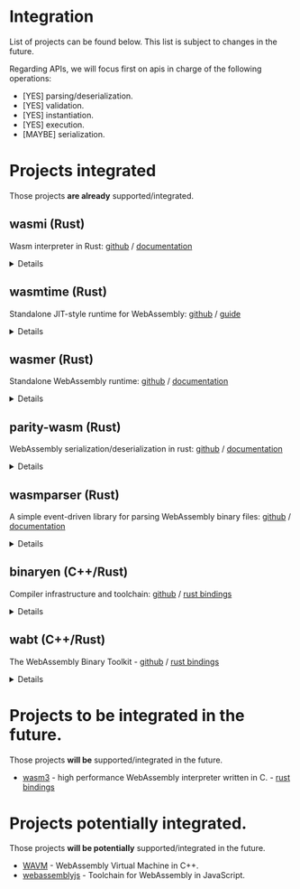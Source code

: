 # Integration

List of projects can be found below. This list is subject to changes in the future.

Regarding APIs, we will focus first on apis in charge of the following operations:
- [YES] parsing/deserialization.
- [YES] validation.
- [YES] instantiation.
- [YES] execution.
- [MAYBE] serialization.

# Projects integrated

Those projects **are already** supported/integrated.

## wasmi (Rust)

Wasm interpreter in Rust: [github](https://github.com/paritytech/wasmi) / [documentation](https://paritytech.github.io/wasmi/wasmi/index.html)

<details><summary>Details</summary>
<p>

- APIs:
	- `wasmi::Module::from_buffer`: Load, validate and prepare a `parity_wasm`'s `Module`. - [impl](https://github.com/paritytech/wasmi/blob/b67af25899874de7aac187e08e3b2a30d9bbc388/src/lib.rs#L426)
	- `validate_module`: A module validator function - [impl](https://github.com/paritytech/wasmi/blob/e8d5fb6c84edee2b43e99113cfdc19951520c29a/validation/src/lib.rs#L131)
	- `wasmi::ModuleInstance::new`: Runtime representation of a `wasmi::Module` - [example](https://github.com/paritytech/wasmi/blob/master/examples/interpret.rs#L34)

- Examples:
	- [tests](https://github.com/paritytech/wasmi/blob/899cc32e45483fce12907f807ee9b09d837d2636/src/tests/wasm.rs)
	- [examples](https://github.com/paritytech/wasmi/tree/master/examples)
	- [fuzzing](https://github.com/paritytech/wasmi/blob/master/hfuzz/src/main.rs)
	- [fuzzing](https://github.com/paritytech/wasmi/tree/master/fuzz/fuzz_targets)

</p>
</details>

## wasmtime (Rust)

Standalone JIT-style runtime for WebAssembly: [github](https://github.com/bytecodealliance/wasmtime) / [guide](https://bytecodealliance.github.io/wasmtime/)

<details><summary>Details</summary>
<p>

- backends:
	- [cranelift](https://github.com/bytecodealliance/wasmtime/tree/master/cranelift)
	- [lightbeam](https://github.com/bytecodealliance/wasmtime/tree/master/crates/lightbeam)

- APIs:
	- `oracles::compile`: Generic way to compile wasm module bytes - [example](https://github.com/bytecodealliance/wasmtime/blob/master/fuzz/fuzz_targets/compile.rs)
	- `oracles::instantiate`: Generic way to compile and instantiate wasm module bytes - [example](https://github.com/bytecodealliance/wasmtime/blob/master/fuzz/fuzz_targets/instantiate.rs) / [other](https://github.com/bytecodealliance/wasmtime/blob/b3ac71842183ca99cfa8a2d04e9a7ac5a2cee50d/crates/fuzzing/tests/regressions.rs)
	- `lightbeam::translate`: Translate wasm module bytes to `TranslatedModule` Struct [impl](https://github.com/bytecodealliance/wasmtime/blob/master/crates/lightbeam/src/module.rs#L503)

- Examples:
	- [tests](https://github.com/bytecodealliance/wasmtime/tree/master/tests)
	- [examples](https://github.com/bytecodealliance/wasmtime/tree/master/examples)
	- [fuzzing](https://github.com/bytecodealliance/wasmtime/tree/master/fuzz)

</p>
</details>


## wasmer (Rust)

Standalone WebAssembly runtime: [github](https://github.com/wasmerio/wasmer) / [documentation](https://docs.wasmer.io/)


<details><summary>Details</summary>
<p>

- backends:
	- [singlepass](https://github.com/wasmerio/wasmer/tree/master/lib/singlepass-backend)
	- [cranelift](https://github.com/wasmerio/wasmer/tree/master/lib/clif-backend)
	- [LLVM](https://github.com/wasmerio/wasmer/tree/master/lib/llvm-backend)

- APIs:
	- `wasmer_runtime::validate`: Perform validation of the wasm module - [doc](https://docs.rs/wasmer-runtime-core/0.16.2/src/wasmer_runtime_core/lib.rs.html#140-142)
	- `wasmer_runtime::validate_and_report_errors_with_features`: Perform validation with a Features - doc[https://docs.rs/wasmer-runtime-core/0.7.0/wasmer_runtime_core/fn.validate_and_report_errors_with_features.html]
	- `wasmer_runtime::{compile, compile_with}`: Compile WebAssembly binary code into a Module, backends can be specified here - [doc](https://docs.rs/wasmer-runtime/0.16.2/wasmer_runtime/fn.compile.html)
	- `wasmer_runtime::instantiate`: Compile and instantiate wasm code - [doc](https://docs.rs/wasmer-runtime/0.16.2/wasmer_runtime/fn.instantiate.html)

- Examples:
	- [examples](https://github.com/wasmerio/wasmer/tree/master/examples)
	- [tests](https://github.com/wasmerio/wasmer/tree/master/lib/spectests)
	- [fuzzing](https://github.com/wasmerio/wasmer/tree/master/fuzz)
	- [fuzzing](https://github.com/wasmerio/wasm-fuzz)

</p>
</details>


## parity-wasm (Rust)

WebAssembly serialization/deserialization in rust: [github](https://github.com/paritytech/parity-wasm) / [documentation](https://docs.rs/parity-wasm/0.41.0/parity_wasm/)

<details><summary>Details</summary>
<p>

- APIs:
	- `parity_wasm::deserialize_file`: module parsing - [test](https://github.com/paritytech/parity-wasm/blob/master/src/elements/module.rs#L650-L656)
	- `parity_wasm::Module` struct: WebAssembly module [impl](https://github.com/paritytech/parity-wasm/blob/master/src/elements/module.rs#L48)
	- `parity_wasm::serialize_to_file`: will not be supported for the moment.

- Examples:
	- [tests](https://github.com/paritytech/parity-wasm/blob/master/src/elements/module.rs#L650-L656)
	- [examples](https://github.com/paritytech/parity-wasm/tree/master/examples)
	- [fuzzing](https://github.com/paritytech/parity-wasm/blob/master/fuzz/fuzz_targets/deserialize.rs)

</p>
</details>

## wasmparser (Rust)

A simple event-driven library for parsing WebAssembly binary files: [github](https://github.com/bytecodealliance/wasmparser) / [documentation](https://docs.rs/wasmparser/0.51.4/wasmparser/)

<details><summary>Details</summary>
<p>

- APIs:
	- `wasmparser::Parser`: Event-driven parser of WebAssembly binary - [impl](https://github.com/bytecodealliance/wasmparser/blob/master/src/parser.rs#L212)
	- `wasmparser::ValidatingParser`: validate module depending of provided config - [impl](https://github.com/bytecodealliance/wasmparser/blob/master/src/validator.rs#L157)
	- `wasmparser::ValidatingParserConfig`: validate module depending of provided config - [impl](https://github.com/bytecodealliance/wasmparser/blob/master/src/validator.rs#L89)

- Examples:
	- [tests](https://github.com/bytecodealliance/wasmparser/tree/master/tests)
	- [examples](https://github.com/bytecodealliance/wasmparser/tree/master/examples)
	- [fuzzing](https://github.com/bytecodealliance/wasmparser/tree/master/fuzz/fuzz_targets)

</p>
</details>

## binaryen (C++/Rust)

Compiler infrastructure and toolchain: [github](https://github.com/WebAssembly/binaryen) / [rust bindings](https://github.com/pepyakin/binaryen-rs)

<details><summary>Details</summary>
<p>

- Rust APIs:
	- `binaryen::Module::read`: Deserialize a module from binary form. - [impl](https://github.com/pepyakin/binaryen-rs/blob/abe2babb2d1d8e88a5f2aa47fb6e24393e19e8c0/src/lib.rs#L64)
	- `binaryen::Module::optimize`: Run the standard optimization passes on the module. - [impl](https://github.com/pepyakin/binaryen-rs/blob/abe2babb2d1d8e88a5f2aa47fb6e24393e19e8c0/src/lib.rs#L81)
	- `Binaryen` interpreter: Simple WebAssembly interpreter - [code](https://github.com/WebAssembly/binaryen/blob/master/src/wasm-interpreter.h)

- Rust examples:
	- [examples](https://github.com/pepyakin/binaryen-rs/tree/abe2babb2d1d8e88a5f2aa47fb6e24393e19e8c0/examples)

</p>
</details>

## wabt (C++/Rust)

The WebAssembly Binary Toolkit - [github](https://github.com/WebAssembly/wabt) / [rust bindings](https://github.com/pepyakin/wabt-rs)

<details><summary>Details</summary>
<p>

- Rust Apis:
	- `Module`: WebAssembly module. (take a `Features` struct - possible to active `enable_all`(https://github.com/pepyakin/wabt-rs/blob/master/src/lib.rs#L182))
	- `Module::read_binary` / `wasm2wat::convert`: useful if we validate the module first since `read_binary doesn't do any validation`.
	- `wasm2wat`: Disassemble wasm binary to wasm text format. - [doc](https://docs.rs/wabt/0.9.2/wabt/fn.wasm2wat.html)
	- `wasm2wat_with_features`: Disassemble wasm binary to wasm text format with the given features. - [doc](https://docs.rs/wabt/0.9.2/wabt/fn.wasm2wat_with_features.html)
	- `Module::validate`: Validate the module. - [impl](https://github.com/pepyakin/wabt-rs/blob/master/src/lib.rs#L731)
	- `wat2wasm`: Translate wasm text source to wasm binary format. - NOT A PRIORITY TO IMPLEMENT - [doc](https://docs.rs/wabt/0.9.2/wabt/fn.wat2wasm.html)
	- `wat2wasm_with_features`: Translate wasm text source to wasm binary format with the given features. - NOT A PRIORITY TO IMPLEMENT - [doc](https://docs.rs/wabt/0.9.2/wabt/fn.wat2wasm_with_features.html)

- Rust examples:
	- [examples](https://github.com/pepyakin/wabt-rs/blob/a8337f520b404fc09484654a4c6653ee078ac86b/src/lib.rs#L1111)

</p>
</details>


# Projects to be integrated in the future.

Those projects **will be** supported/integrated in the future.

- [wasm3](https://github.com/wasm3/wasm3) - high performance WebAssembly interpreter written in C. - [rust bindings](https://github.com/Veykril/wasm3-rs)

# Projects potentially integrated.

Those projects **will be potentially** supported/integrated in the future.

- [WAVM](https://github.com/WAVM/WAVM) - WebAssembly Virtual Machine in C++.
- [webassemblyjs](https://github.com/xtuc/webassemblyjs) - Toolchain for WebAssembly in JavaScript.
